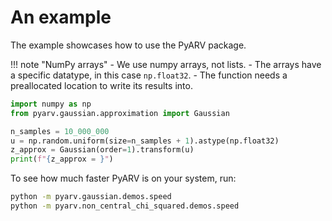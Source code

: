 # An example

The example showcases how to use the PyARV package.

!!! note "NumPy arrays"
    - We use numpy arrays, not lists. 
    - The arrays have a specific datatype, in this case `np.float32`.
    - The function needs a preallocated location to write its results into.

```python
import numpy as np
from pyarv.gaussian.approximation import Gaussian

n_samples = 10_000_000
u = np.random.uniform(size=n_samples + 1).astype(np.float32)
z_approx = Gaussian(order=1).transform(u)
print(f"{z_approx = }")
```

To see how much faster PyARV is on your system, run:
```bash
python -m pyarv.gaussian.demos.speed
python -m pyarv.non_central_chi_squared.demos.speed
```